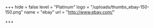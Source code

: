 +++
hide = false
level = "Platinum"
logo = "/uploads/thumbs_ebay-150-150.png"
name = "ebay"
url = "http://www.ebay.com/"

+++
